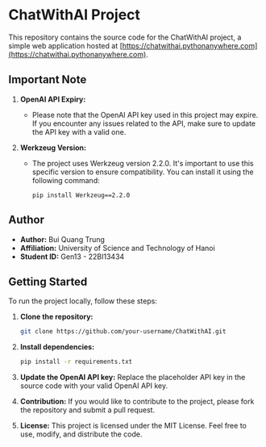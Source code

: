 # ChatWithAI Project

This repository contains the source code for the ChatWithAI project, a simple web application hosted at [https://chatwithai.pythonanywhere.com](https://chatwithai.pythonanywhere.com).

## Important Note

1. **OpenAI API Expiry:**
   - Please note that the OpenAI API key used in this project may expire. If you encounter any issues related to the API, make sure to update the API key with a valid one.

2. **Werkzeug Version:**
   - The project uses Werkzeug version 2.2.0. It's important to use this specific version to ensure compatibility. You can install it using the following command:
     ```
     pip install Werkzeug==2.2.0
     ```

## Author

- **Author:** Bui Quang Trung
- **Affiliation:** University of Science and Technology of Hanoi
- **Student ID:** Gen13 - 22BI13434

## Getting Started

To run the project locally, follow these steps:

1. **Clone the repository:**
   ```bash
   git clone https://github.com/your-username/ChatWithAI.git
2. **Install dependencies:**
   ```bash
   pip install -r requirements.txt
3. **Update the OpenAI API key:**
Replace the placeholder API key in the source code with your valid OpenAI API key.
4. **Contribution:**
If you would like to contribute to the project, please fork the repository and submit a pull request.

5. **License:**
This project is licensed under the MIT License. Feel free to use, modify, and distribute the code.
